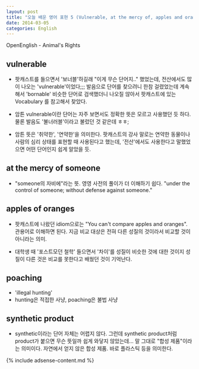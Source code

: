 ```yaml
---
layout: post
title: "오늘 배운 영어 표현 5 (Vulnerable, at the mercy of, apples and oranges, poaching, synthetic product)"
date: 2014-03-05
categories: English
---
```


OpenEnglish - Animal's Rights

## vulnerable

- 팟캐스트를 들으면서 '보너블'하길래 "이게 무슨 단어지.." 했었는데, 전산에서도 많이 나오는 'vulnerable'이었다;;; 발음으로 단어를 찾으려니 한참 걸렸었는데 계속해서 'bornable' 비슷한 단어로 검색했더니 나오질 않아서 팟캐스트에 있는 Vocabulary 를 참고해서 찾았다.

- 암튼 vulnerable이란 단어는 자주 보면서도 정확한 뜻은 모르고 사용했던 듯 하다. 물론 발음도 '불너러블'이라고 불렀던 것 같은데 ㅎㅎ;


- 암튼 뜻은 '취약한', '연약한'을 의미한다. 팟캐스트의 강사 말로는 연약한 동물이나 사람의 심리 상태를 표현할 때 사용된다고 했는데, '전산'에서도 사용한다고 말했었으면 어떤 단어인지 쉽게 알았을 듯.

## at the mercy of someone

- "someone의 자비에"라는 뜻. 영영 사전의 풀이가 더 이해하기 쉽다. "under the control of someone; without defense against someone."

## apples of oranges

- 팟캐스트에 나왔던 idiom으로는 "You can't compare apples and oranges". 관용어로 이해하면 된다. 지금 비교 대상은 전혀 다른 성질의 것이라서 비교할 것이 아니라는 의미.

- 대학생 때 '포스트모던 철학' 들으면서 '차이'를 성질이 비슷한 것에 대한 것이지 성질이 다른 것은 비교를 못한다고 배웠던 것이 기억난다.

## poaching
- 'illegal hunting'
- hunting은 적접한 사냥, poaching은 불법 사냥

## synthetic product
- synthetic이라는 단어 자체는 어렵지 않다. 그런데 synthetic product처럼 product가 붙으면 무슨 뜻일까 쉽게 와닿지 않았는데... 말 그대로 "합성 제품"이라는 의미이다. 자연에서 얻지 않은 합성 제품. 바로 플라스틱 등을 의미한다.

{% include adsense-content.md %}
